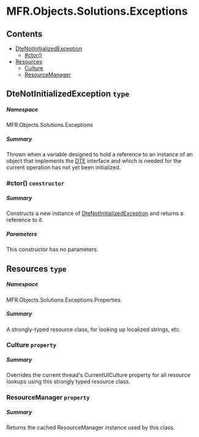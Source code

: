 <a name='assembly'></a>
# MFR.Objects.Solutions.Exceptions

## Contents

- [DteNotInitializedException](#T-MFR-Objects-Solutions-Exceptions-DteNotInitializedException 'MFR.Objects.Solutions.Exceptions.DteNotInitializedException')
  - [#ctor()](#M-MFR-Objects-Solutions-Exceptions-DteNotInitializedException-#ctor 'MFR.Objects.Solutions.Exceptions.DteNotInitializedException.#ctor')
- [Resources](#T-MFR-Objects-Solutions-Exceptions-Properties-Resources 'MFR.Objects.Solutions.Exceptions.Properties.Resources')
  - [Culture](#P-MFR-Objects-Solutions-Exceptions-Properties-Resources-Culture 'MFR.Objects.Solutions.Exceptions.Properties.Resources.Culture')
  - [ResourceManager](#P-MFR-Objects-Solutions-Exceptions-Properties-Resources-ResourceManager 'MFR.Objects.Solutions.Exceptions.Properties.Resources.ResourceManager')

<a name='T-MFR-Objects-Solutions-Exceptions-DteNotInitializedException'></a>
## DteNotInitializedException `type`

##### Namespace

MFR.Objects.Solutions.Exceptions

##### Summary

Thrown when a variable designed to hold a reference to an instance of an
object that implements the [DTE](#T-EnvDTE-DTE 'EnvDTE.DTE') interface and
which is needed for the current operation has not yet been initialized.

<a name='M-MFR-Objects-Solutions-Exceptions-DteNotInitializedException-#ctor'></a>
### #ctor() `constructor`

##### Summary

Constructs a new instance of
[DteNotInitializedException](#T-MFR-Objects-Solutions-Exceptions-DteNotInitializedException 'MFR.Objects.Solutions.Exceptions.DteNotInitializedException')
and returns a reference to it.

##### Parameters

This constructor has no parameters.

<a name='T-MFR-Objects-Solutions-Exceptions-Properties-Resources'></a>
## Resources `type`

##### Namespace

MFR.Objects.Solutions.Exceptions.Properties

##### Summary

A strongly-typed resource class, for looking up localized strings, etc.

<a name='P-MFR-Objects-Solutions-Exceptions-Properties-Resources-Culture'></a>
### Culture `property`

##### Summary

Overrides the current thread's CurrentUICulture property for all
  resource lookups using this strongly typed resource class.

<a name='P-MFR-Objects-Solutions-Exceptions-Properties-Resources-ResourceManager'></a>
### ResourceManager `property`

##### Summary

Returns the cached ResourceManager instance used by this class.
